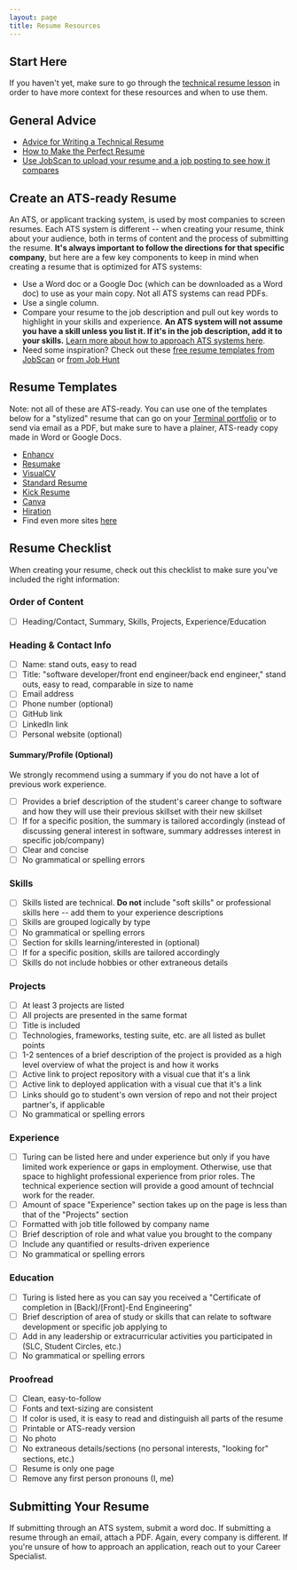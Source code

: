```yaml
---
layout: page
title: Resume Resources
---
```


## Start Here
If you haven't yet, make sure to go through the [technical resume lesson](/module_two/mod2_week1) in order to have more context for these resources and when to use them. 

## General Advice

* [Advice for Writing a Technical Resume](https://css-tricks.com/advice-for-writing-a-technical-resume/)
* [How to Make the Perfect Resume](https://www.themuse.com/advice/how-to-make-a-resume-examples)
* [Use JobScan to upload your resume and a job posting to see how it compares](https://www.jobscan.co/)

## Create an ATS-ready Resume
An ATS, or applicant tracking system, is used by most companies to screen resumes. Each ATS system is different -- when creating your resume, think about your audience, both in terms of content and the process of submitting the resume. **It's always important to follow the directions for that specific company**, but here are a few key components to keep in mind when creating a resume that is optimized for ATS systems:

* Use a Word doc or a Google Doc (which can be downloaded as a Word doc) to use as your main copy. Not all ATS systems can read PDFs.
* Use a single column. 
* Compare your resume to the job description and pull out key words to highlight in your skills and experience. **An ATS system will not assume you have a skill unless you list it. If it's in the job description, add it to your skills.** [Learn more about how to approach ATS systems here](https://www.jobscan.co/applicant-tracking-systems).
* Need some inspiration? Check out these [free resume templates from JobScan](https://www.jobscan.co/resume-templates) or [from Job Hunt](https://www.job-hunt.org/resume-samples/sample-resumes.shtml)

## Resume Templates
Note: not all of these are ATS-ready. You can use one of the templates below for a "stylized" resume that can go on your [Terminal portfolio](https://terminal.turing.edu) or to send via email as a PDF, but make sure to have a plainer, ATS-ready copy made in Word or Google Docs. 

* [Enhancv](https://enhancv.com/)
* [Resumake](https://resumake.io/)
* [VisualCV](https://www.visualcv.com/resume-builder/)
* [Standard Resume](https://standardresume.co/)
* [Kick Resume](https://www.kickresume.com/)
* [Canva](https://www.canva.com/)
* [Hiration](https://www.hiration.com/)
* Find even more sites [here](https://www.producthunt.com/e/create-a-beautiful-resume)

## Resume Checklist
When creating your resume, check out this checklist to make sure you've included the right information:

### Order of Content
- [ ] Heading/Contact, Summary, Skills, Projects, Experience/Education

### Heading & Contact Info
- [ ] Name: stand outs, easy to read
- [ ] Title: "software developer/front end engineer/back end engineer," stand outs, easy to read, comparable in size to name 
- [ ] Email address
- [ ] Phone number (optional)
- [ ] GitHub link 
- [ ] LinkedIn link 
- [ ] Personal website (optional)

#### Summary/Profile (Optional)
We strongly recommend using a summary if you do not have a lot of previous work experience. 

- [ ] Provides a brief description of the student's career change to software and how they will use their previous skillset with their new skillset
- [ ] If for a specific position, the summary is tailored accordingly (instead of discussing general interest in software, summary addresses interest in specific job/company)
- [ ] Clear and concise
- [ ] No grammatical or spelling errors

### Skills
- [ ] Skills listed are technical. **Do not** include "soft skills" or professional skills here -- add them to your experience descriptions 
- [ ] Skills are grouped logically by type
- [ ] No grammatical or spelling errors
- [ ] Section for skills learning/interested in (optional)
- [ ] If for a specific position, skills are tailored accordingly
- [ ] Skills do not include hobbies or other extraneous details

### Projects
- [ ] At least 3 projects are listed
- [ ] All projects are presented in the same format
- [ ] Title is included
- [ ] Technologies, frameworks, testing suite, etc. are all listed as bullet points
- [ ] 1-2 sentences of a brief description of the project is provided as a high level overview of what the project is and how it works
- [ ] Active link to project repository with a visual cue that it's a link
- [ ] Active link to deployed application with a visual cue that it's a link
- [ ] Links should go to student's own version of repo and not their project partner's, if applicable
- [ ] No grammatical or spelling errors

### Experience
- [ ] Turing can be listed here and under experience but only if you have limited work experience or gaps in employment. Otherwise, use that space to highlight professional experience from prior roles. The technical experience section will provide a good amount of techncial work for the reader. 
- [ ] Amount of space "Experience" section takes up on the page is less than that of the "Projects" section
- [ ] Formatted with job title followed by company name
- [ ] Brief description of role and what value you brought to the company
- [ ] Include any quantified or results-driven experience
- [ ] No grammatical or spelling errors

### Education
- [ ] Turing is listed here as you can say you received a "Certificate of completion in [Back]/[Front]-End Engineering"
- [ ] Brief description of area of study or skills that can relate to software development or specific job applying to
- [ ] Add in any leadership or extracurricular activities you participated in (SLC, Student Circles, etc.)
- [ ] No grammatical or spelling errors

### Proofread
- [ ] Clean, easy-to-follow
- [ ] Fonts and text-sizing are consistent
- [ ] If color is used, it is easy to read and distinguish all parts of the resume 
- [ ] Printable or ATS-ready version
- [ ] No photo
- [ ] No extraneous details/sections (no personal interests, "looking for" sections, etc.)
- [ ] Resume is only one page
- [ ] Remove any first person pronouns (I, me)

## Submitting Your Resume
If submitting through an ATS system, submit a word doc. If submitting a resume through an email, attach a PDF. Again, every company is different. If you're unsure of how to approach an application, reach out to your Career Specialist. 
